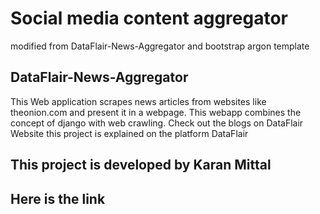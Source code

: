 # Social media content aggregator

modified from DataFlair-News-Aggregator and bootstrap argon template

## DataFlair-News-Aggregator
This Web application scrapes news articles from websites like theonion.com and present it in a webpage. This webapp combines the concept of django with web crawling. 
Check out the blogs on DataFlair Website
this project is explained on the platform DataFlair
## This project is developed by Karan Mittal
## Here is the link

